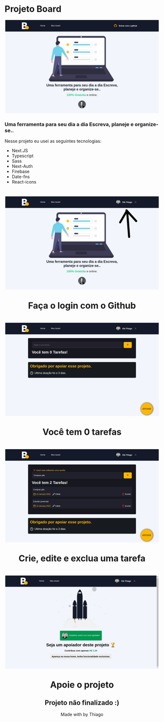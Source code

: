 # Projeto Board

<p style="text-align:center">
    <img width="500" src="./public/images/semLogin.jpg"/>
</p>

### Uma ferramenta para seu dia a dia Escreva, planeje e organize-se..

<p>Nesse projeto eu usei as seguintes tecnologias:</p>

<ul>
<li>Next.JS</li>
<li>Typescript</li>
<li>Sass</li>
<li>Next-Auth</li>
<li>Firebase</li>
<li>Date-fns</li>
<li>React-icons</li>
</ul>

<h1 style="text-align:center">
 <img width="500" alt="cadastro" src="./public/images/comLogin.jpg"/>
 <p>Faça o login com o Github</p>
</h1>

<h1 style="text-align:center">
 <img width="500" alt="cadastro" src="./public/images/zeroTarefas.jpg"/>
 <p>Você tem 0 tarefas</p>
</h1>

<h1 style="text-align:center">
 <img width="500" alt="cadastro" src="./public/images/add.jpg"/>
 <p>Crie, edite e exclua uma tarefa</p>
</h1>

<h1 style="text-align:center">
 <img width="500" alt="cadastro" src="./public/images/apoiar.jpg"/>
 <p>Apoie o projeto</p>
</h1>

<h2 style="text-align:center">Projeto não finalizado :)</h2>
<p style="text-align:center">Made with by Thiago</p>